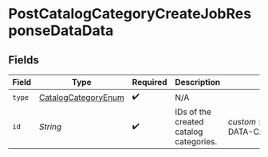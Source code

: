 # PostCatalogCategoryCreateJobResponseDataData


## Fields

| Field                                                                 | Type                                                                  | Required                                                              | Description                                                           | Example                                                               |
| --------------------------------------------------------------------- | --------------------------------------------------------------------- | --------------------------------------------------------------------- | --------------------------------------------------------------------- | --------------------------------------------------------------------- |
| `type`                                                                | [CatalogCategoryEnum](../../models/components/CatalogCategoryEnum.md) | :heavy_check_mark:                                                    | N/A                                                                   |                                                                       |
| `id`                                                                  | *String*                                                              | :heavy_check_mark:                                                    | IDs of the created catalog categories.                                | $custom:::$default:::SAMPLE-DATA-CATEGORY-APPAREL                     |